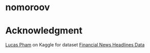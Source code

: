 # nomoroov
# Acknowledgment
[Lucas Pham](https://www.kaggle.com/notlucasp) on Kaggle for dataset [Financial News Headlines Data](https://www.kaggle.com/datasets/notlucasp/financial-news-headlines/data)  